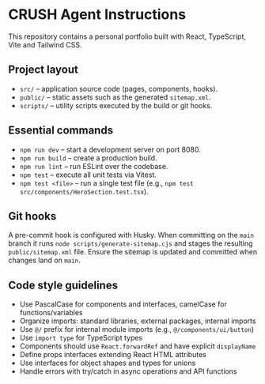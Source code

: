 # CRUSH Agent Instructions

This repository contains a personal portfolio built with React, TypeScript, Vite and Tailwind CSS.

## Project layout
- `src/` – application source code (pages, components, hooks).
- `public/` – static assets such as the generated `sitemap.xml`.
- `scripts/` – utility scripts executed by the build or git hooks.

## Essential commands
- `npm run dev` – start a development server on port 8080.
- `npm run build` – create a production build.
- `npm run lint` – run ESLint over the codebase.
- `npm test` – execute all unit tests via Vitest.
- `npm test <file>` – run a single test file (e.g., `npm test src/components/HeroSection.test.tsx`).

## Git hooks
A pre-commit hook is configured with Husky. When committing on the `main` branch it runs `node scripts/generate-sitemap.cjs` and stages the resulting `public/sitemap.xml` file. Ensure the sitemap is updated and committed when changes land on `main`.

## Code style guidelines
- Use PascalCase for components and interfaces, camelCase for functions/variables
- Organize imports: standard libraries, external packages, internal imports
- Use `@/` prefix for internal module imports (e.g., `@/components/ui/button`)
- Use `import type` for TypeScript types
- Components should use `React.forwardRef` and have explicit `displayName`
- Define props interfaces extending React HTML attributes
- Use interfaces for object shapes and types for unions
- Handle errors with try/catch in async operations and API functions